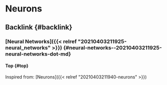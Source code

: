 # Neurons


## Backlink {#backlink}


### [Neural Networks]({{< relref "20210403211925-neural_networks" >}}) {#neural-networks--20210403211925-neural-networks-dot-md}


#### Top {#top}

Inspired from: [Neurons]({{< relref "20210403211940-neurons" >}})
